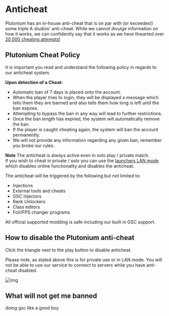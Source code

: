 # Anticheat

Plutonium has an in-house anti-cheat that is on par with (or exceedes!) some triple A studios' anti-cheat. While we cannot divulge information on how it works, we can confidently say that it works as we have thwarted over
[20,000 cheating attempts!](https://forum.plutonium.pw/topic/10225/anticheat-1-year-statistics)

## Plutonium Cheat Policy

It is important you read and understand the following policy in regards to our anticheat system. 

**Upon detection of a Cheat:**

* Automatic ban of 7 days is placed onto the account.
* When the player tries to login, they will be displayed a message which tells them they are banned and also tells them how long is left until the ban expires.
* Attempting to bypass the ban in any way will lead to further restrictions. 
* Once the ban length has expired, the system will automatically remove the ban.
* If the player is caught cheating again, the system will ban the account permanently.
* We will not provide any information regarding any given ban, remember you broke our rules.

**Note**
The anticheat is always active even in solo play / private match.  
If you wish to cheat in private / solo you can use the [launchers LAN mode](#how-to-disable-the-plutonium-anti-cheat) which disables online functionality and disables the anticheat.  

The anticheat will be triggered by the following but not limited to:

* Injections
* External tools and cheats
* GSC Injectors
* Rank Unlockers
* Class editors
* FoV/FPS changer programs

All official supported modding is safe including our built in GSC support. 

## How to disable the Plutonium anti-cheat

Click the triangle next to the play button to disable anticheat.

Please note, as stated above this is for private use or in LAN mode. You will not be able to use our service to connect to servers while you have anti-cheat disabled.

![img](https://i.imgur.com/s82KygR.gif)

## What will not get me banned

doing gsc like a good boy